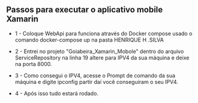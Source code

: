 ## Passos para executar o aplicativo mobile Xamarin

- 1 - Coloque WebApi para funciona através do Docker compose usado o comando docker-compose up na pasta HENRIQUE H .SILVA 

- 2 - Entrei no projeto "Goiabeira_Xamarin_Mobole" dentro do arquivo ServiceRepository na linha 19 altere para IPV4 da sua máquina e deixe na porta 8000.

- 3 - Como consegui o IPV4, acesse o Prompt de comando da sua máquina e digite ipconfig partir daí você conseguiram o seu IPV4.

- 4 - Após isso tudo estará rodado. 